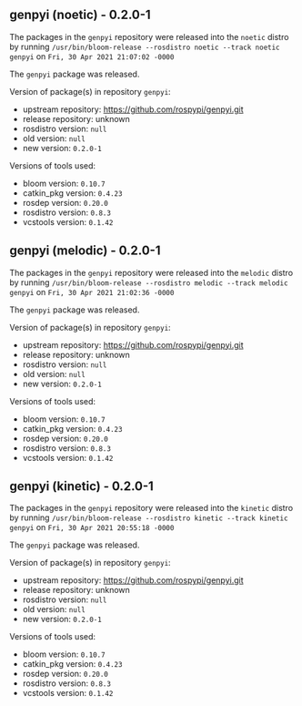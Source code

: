 ## genpyi (noetic) - 0.2.0-1

The packages in the `genpyi` repository were released into the `noetic` distro by running `/usr/bin/bloom-release --rosdistro noetic --track noetic genpyi` on `Fri, 30 Apr 2021 21:07:02 -0000`

The `genpyi` package was released.

Version of package(s) in repository `genpyi`:

- upstream repository: https://github.com/rospypi/genpyi.git
- release repository: unknown
- rosdistro version: `null`
- old version: `null`
- new version: `0.2.0-1`

Versions of tools used:

- bloom version: `0.10.7`
- catkin_pkg version: `0.4.23`
- rosdep version: `0.20.0`
- rosdistro version: `0.8.3`
- vcstools version: `0.1.42`


## genpyi (melodic) - 0.2.0-1

The packages in the `genpyi` repository were released into the `melodic` distro by running `/usr/bin/bloom-release --rosdistro melodic --track melodic genpyi` on `Fri, 30 Apr 2021 21:02:36 -0000`

The `genpyi` package was released.

Version of package(s) in repository `genpyi`:

- upstream repository: https://github.com/rospypi/genpyi.git
- release repository: unknown
- rosdistro version: `null`
- old version: `null`
- new version: `0.2.0-1`

Versions of tools used:

- bloom version: `0.10.7`
- catkin_pkg version: `0.4.23`
- rosdep version: `0.20.0`
- rosdistro version: `0.8.3`
- vcstools version: `0.1.42`


## genpyi (kinetic) - 0.2.0-1

The packages in the `genpyi` repository were released into the `kinetic` distro by running `/usr/bin/bloom-release --rosdistro kinetic --track kinetic genpyi` on `Fri, 30 Apr 2021 20:55:18 -0000`

The `genpyi` package was released.

Version of package(s) in repository `genpyi`:

- upstream repository: https://github.com/rospypi/genpyi.git
- release repository: unknown
- rosdistro version: `null`
- old version: `null`
- new version: `0.2.0-1`

Versions of tools used:

- bloom version: `0.10.7`
- catkin_pkg version: `0.4.23`
- rosdep version: `0.20.0`
- rosdistro version: `0.8.3`
- vcstools version: `0.1.42`


